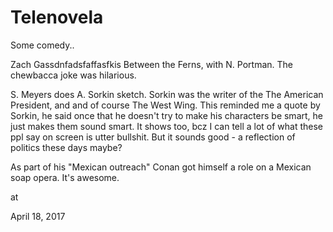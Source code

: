 # Telenovela

Some comedy..

Zach Gassdnfadsfaffasfkis Between the Ferns, with N. Portman. The chewbacca joke was hilarious.



S. Meyers does A. Sorkin sketch. Sorkin was the writer of the The American President, and and of course The West Wing. This reminded me a quote by Sorkin, he said once that he doesn't try to make his characters be smart, he just makes them sound smart. It shows too, bcz I can tell a lot of what these ppl say on screen is utter bullshit. But it sounds good - a reflection of politics these days maybe?



As part of his "Mexican outreach" Conan got himself a role on a Mexican soap opera. It's awesome.









at

April 18, 2017
















